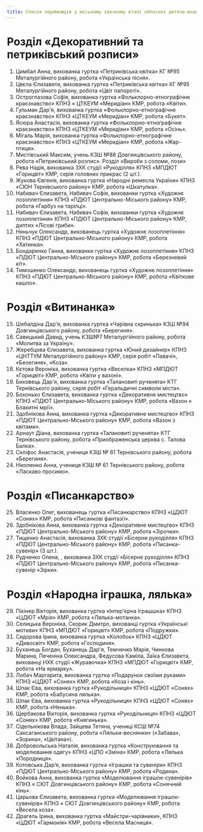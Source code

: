 ```yaml
---
title: Список переможців у міському заочному етапі обласної дитячо-юнацької виставки декоративно-ужиткового мистецтва та традиційних народних промислів «З Україною в серці - 2018»
---
```


# Розділ «Декоративний та петриківський розписи»

1.  Цимбал Анна, вихованка гуртка «Петриківська квітка» КГ №95 Металургійного району, робота «Українська пісня».
2.  Цвєла Єлизавета, вихованка гуртка «Петриківська квітка» КГ №95 Металургійного району, робота «Цвіт папороті».
3.  Остроглазова Софія, вихованка гуртка «Фольклорно-етнографічне краєзнавство» КПНЗ « ЦТКЕУМ «Меридіан» КМР, робота «Квіти».
4.  Гульман Дар'я, вихованка гуртка «Фольклорно-етнографічне краєзнавство» КПНЗ «ЦТКЕУМ «Меридіан» КМР, робота «Букет».
5.  Ясюра Анастасія, вихованка гуртка «Фольклорно-етнографічне краєзнавство» КПНЗ «ЦТКЕУМ «Меридіан» КМР, робота «Осінь».
6.  Мігаль Марія, вихованка гуртка «Фольклорно-етнографічне краєзнавство» КПНЗ «ЦТКЕУМ «Меридіан» КМР, робота «Жар-птиця».
7.  Мистівський Максим, учень КЗШ №88 Довгинцівського району, робота «Петриківський розпис».
    Розділ «Вироби з соломи, лози»
8.  Рева Надія, вихованка ЗХК студії «Рукоділля» КПНЗ «МПДЮТ «Горицвіт» КМР, серія головних прикрас (2 шт.).
9.  Жукова Євгенія, вихованка гуртка «Народні ремесла України» КПНЗ «СЮН Тернівського району» КМР, робота «Шкатулка».
10. Набивач Єлизавета, Набивач Софія, вихованки гуртка «Художнє лозоплетіння» КПНЗ «ПДЮТ Центрально-Міського району» КМР, робота «Гарбуз на тарілці».
11. Набивач Єлизавета, Набивач Софія, вихованки гуртка «Художнє лозоплетіння» КПНЗ «ПДЮТ Центрально-Міського району» КМР, диптих «Лісові гриби».
12. Няньчук Олександр, вихованець гуртка «Художнє лозоплетіння» КПНЗ «ПДЮТ Центрально-Міського району» КМР, робота «Хатинка».
13. Бондаренко Ганна, вихованки гуртка «Художнє лозоплетіння» КПНЗ «ПДЮТ Центрально-Міського району» КМР, робота «Березневий кіт».
14. Тимошенко Олександр, вихованець гуртка «Художнє лозоплетіння» КПНЗ «ПДЮТ Центрально-Міського району» КМР, робота «Квіткове кашпо».

# Розділ «Витинанка»

15. Шебалдіна Дар'я, вихованка гуртка «Чарівна скринька» КЗШ №94 Довгинцівського району, робота «Берегиня».
16. Савицький Давид, учень КЗШ№7 Металургійного району, робота «Молитва за Україну».
17. Жеребцова Єлизавета, вихованка гуртка «Юний дизайнер» КПНЗ «ЦНТТУМ Металургійного району» КМР, серія робіт «Павачі», «Беоегиня», «Коза».
18. Кєтова Вероніка, вихованка гуртка «Веселка» КПНЗ «МПДЮТ «Горицвіт» КМР, робота «Квіти у вазоні».
19. Биховець Дар'я, вихованка гуртка «Талановиті рученята» КТГ Тернівського району, серія робіт «Геральдичні символи міста».
20. Бохонько Єлизавета, вихованка гуртка «Декоративне мистецтво» КПНЗ «ПДЮТ Центрально-Міського району» КМР, робота «Вазон « Блакитні мрії».
21. Здобнікова Анна, вихованка гуртка «Декоративне мистецтво» КПНЗ «ПДЮТ Центрально-Міського району» КМР, робота «Вазон з квітами».
22. Арнаут Діана, вихованка гуртка «Талановиті рученята» КТГ Тернівського району, робота «Приображенська церква с. Талова Балка».
23. Скліфос Анастасія, учениця КЗШ № 61 Тернівського району, робота «Берегиня».
24. Ніколенко Анна, учениця КЗШ № 61 Тернівського району, робота «Ласкаво просимо».

# Розділ «Писанкарство»

25. Власенко Олег, вихованець гуртка «Писанкарство» КПНЗ «ЦДЮТ «Сонях» КМР, робота «Писанкові фантазії».
26. Здобнікова Анна, вихованка гуртка «Декоративне мистецтво» КПНЗ «ПДЮТ Центрально-Міського району» КМР, робота «Зірочки».
27. Тищенко Анастасія, вихованка ЗХК студії «Бісерне рукоділля» КПНЗ «ПДЮТ Центрально-Міського району» КМР, робота «Писанка-сувенір» (3 шт.).
28. Рудченко Олена, , вихованка ЗХК студії «Бісерне рукоділля» КПНЗ «ПДЮТ Центрально-Міського району» КМР, робота «Писанка-сувенір «Зірки».

# Розділ «Народна іграшка, лялька»

29. Пікінер Вікторія, вихованка гуртка «Інтер'єрна іграшшка» КПНЗ «ЦДЮТ «Мрія» КМР, робота «Лялька-мотанка».
30. Селицька Вероніка, Скорик Дмитро, вихованці гуртка «Українські мотиви» КПНЗ «МПДЮТ «Горицвіт» КМР, робота «Подружки».
31. Сидорова Ірина, вихованка гуртка «Колобок» КПНЗ «ЦДЮТ «Дивосвіт» КМР, робота «Господиня».
32. Буханець Богдан, Буханець Дар'я, Темченко Марія, Чиннова Марина, Печеніна Олександра, Федусова Каміла, Заїка Єлизавета, вихованці НХК студії «Журавочка» КПНЗ «МПДЮТ «Горицвіт» КМР, робота «На ярмарку».
33. Лобач Маргарита, вихованка гуртка «Подарунок своїми руками» КПНЗ «ЦДЮТ «Сонях» КМР, робота «Коза і кінь».
34. Шпак Єва, вихованка гуртка «Рукодільниця» КПНЗ «ЦДЮТ «Сонях» КМР, робота «Бабусина лялька».
35. Шпак Єва, вихованка гуртка «Рукодільниця» КПНЗ «ЦДЮТ «Сонях» КМР, робота «Ненька».
36. Щербакова Вікторія, вихованка гуртка «Рукодільниця» КПНЗ «ЦДЮТ «Сонях» КМР, робота «Княгинька».
37. Сідельнікова Влада, Зайцева Тетяна, учениці КСШ №74 Саксаганського району, робота «Ляльки-веснянки» («Забава», «Зорина», «Цвітана»).
38. Добровольська Наталія, вихованка гуртка «Конструювання та моделювання одягу» КПНЗ «ЦПО «Зміна» КМР, робота «Лялька «Породниця».
39. Котовська Дар’я, вихованка гуртка «Іграшки та сувеніри» КПНЗ «ПДЮТ Центрально-Міського району» КМР, робота «Родина».
40. Войкова Анна, вихованка гуртка «Моделювання іграшок-сувенірів» КПНЗ « СЮТ Довгинцівського району» КМР, робота «Сонячний кінь».
41. Царьова Єлизавета, вихованка гуртка «Моделювання іграшок-сувенірів» КПНЗ « СЮТ Довгинцівського району» КМР, робота «Весела коза».
42. Драгель Ірина, вихованка гуртка «Майстри-чарівники», КПНЗ «ЦДЮТ «Гармонія» КМР, робота «Весела Масниця».
